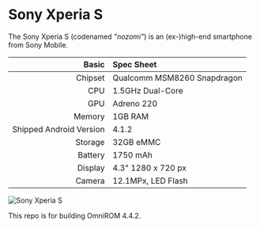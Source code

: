 Sony Xperia S
==============

The Sony Xperia S (codenamed _"nozomi"_) is an (ex-)high-end smartphone from Sony Mobile.


Basic   | Spec Sheet
-------:|:-------------------------
Chipset | Qualcomm MSM8260 Snapdragon
CPU     | 1.5GHz Dual-Core 
GPU     | Adreno 220
Memory  | 1GB RAM
Shipped Android Version | 4.1.2
Storage | 32GB eMMC
Battery | 1750 mAh
Display | 4.3" 1280 x 720 px
Camera  | 12.1MPx, LED Flash

![Sony Xperia S](http://api.sonymobile.com/files/xperia-s-hero-black-1240x840-84a4f0d48a8cbe7cab3d97bcc2fdc195.jpg "Sony Xperia S in black")

This repo is for building OmniROM 4.4.2.
